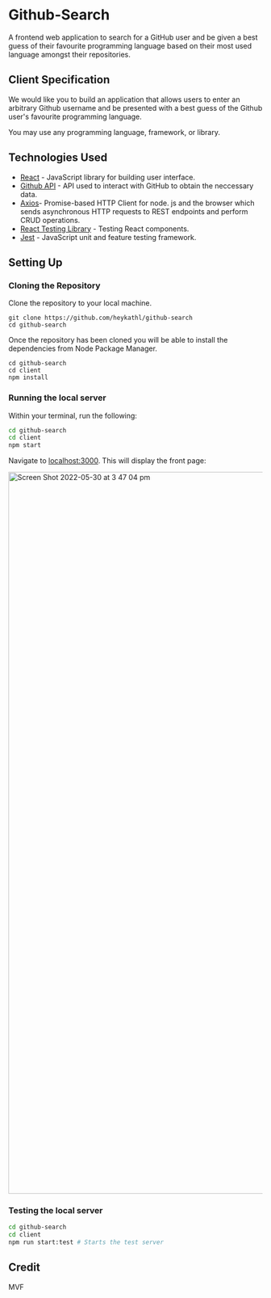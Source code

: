 # Github-Search
A frontend web application to search for a GitHub user and be given a best guess of their favourite programming language based on their most used language amongst their repositories.

## Client Specification
We would like you to build an application that allows users to enter an arbitrary Github username and be presented with a best guess of the Github user's favourite programming language.

You may use any programming language, framework, or library.

## Technologies Used

- [React](https://reactjs.org) - JavaScript library for building user interface.
- [Github API](https://developer.github.com/v3/) - API used to interact with GitHub to obtain the neccessary data.
- [Axios](https://axios-http.com/)- Promise-based HTTP Client for node. js and the browser which sends asynchronous HTTP requests to REST endpoints and perform CRUD operations.
- [React Testing Library](https://testing-library.com/docs/react-testing-library/intro/) - Testing React components.
- [Jest](https://jestjs.io/) - JavaScript unit and feature testing framework.

## Setting Up

### Cloning the Repository

Clone the repository to your local machine.

```
git clone https://github.com/heykathl/github-search
cd github-search
```

Once the repository has been cloned you will be able to install the dependencies from Node Package Manager.

```
cd github-search
cd client
npm install
```

### Running the local server

Within your terminal, run the following:
```zsh
cd github-search
cd client
npm start
```

Navigate to [localhost:3000](http://localhost:3000).
This will display the front page:

<img width="1429" alt="Screen Shot 2022-05-30 at 3 47 04 pm" src="https://user-images.githubusercontent.com/74867241/171005534-ed90a3e0-ba1f-4366-8613-60fe0a1ee521.png">

### Testing the local server

```bash
cd github-search
cd client
npm run start:test # Starts the test server
```

## Credit
MVF

